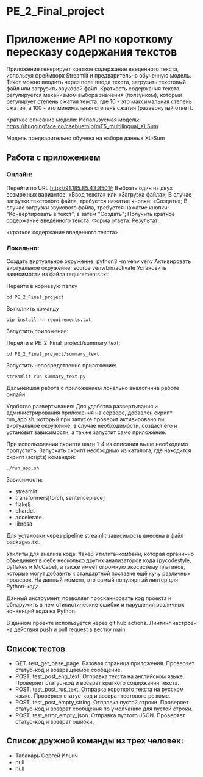 # PE_2_Final_project

# Приложение API по короткому пересказу содержания текстов

Приложение генерирует краткое содержание введенного текста, используя фреймворк Streamlit и предварительно обученную модель. Текст можно вводить через поле ввода текста, загрузить текстовый файл или загрузить звуковой файл. Краткость содержания текста регулируется механизмом выбора значения (ползунком), который регулирует степень сжатия текста, где 10 - это максимальная степень сжатия, а 100 - это минимальная степень сжатия (развернутый ответ).

Краткое описание модели:
Используемая модель: https://huggingface.co/csebuetnlp/mT5_multilingual_XLSum

Модель предварительно обучена на наборе данных XL-Sum 

## Работа с приложением
### Онлайн:
Перейти по URL http://91.185.85.43:8501/;
Выбрать один из двух возможных вариантов: «Ввод текста» или «Загрузка файла»;
В случае загрузки текстового файла, требуется нажатие кнопки: «Создать»;
В случае загрузки звукового файла, требуется нажатие кнопки: "Конвертировать в текст", а затем "Создать";
Получить краткое содержание введённого текста.
Форма ответа:
Результат:

<краткое содержание введенного текста>

### Локально:
Создать виртуальное окружение:
    python3 -m venv venv
Активировать виртуальное окружение:
    source venv/bin/activate
Установить зависимости из файла requirements.txt:

Перейти в корневую папку

    cd PE_2_Final_project
Выполнить команду

    pip install -r requirements.txt
Запустить приложение:

Перейти в PE_2_Final_project/summary_text:

    cd PE_2_Final_project/summary_text
Запустить непосредственно приложение:

    streamlit run summary_text.py

Дальнейшая работа с приложением локально аналогична работе онлайн.

Удобство развертывания:
Для удобства развертывания и администрирования приложения на сервере, добавлен скрипт run_app.sh, 
который при запуске проверит активировано ли виртуальное окружение, в случае необходимости, 
создаст его и установит зависимости, а также запустит само приложение. 

При использовании скрипта шаги 1-4 из описания выше необходимо пропустить. 
Запускать скрипт необходимо из каталога, где находится скрипт (scripts) командой:

    ./run_app.sh
Зависимости:
   - streamlit
   - transformers[torch, sentencepiece]
   - flake8
   - chardet
   - accelerate
   - librosa
    
Для установки через pipeline streamlit зависимость внесена в файл packages.txt.

Утилиты для анализа кода:
flake8
Утилита-комбайн, которая органично объединяет в себе несколько других анализаторов кода (pycodestyle, pyflakes и McCabe), 
а также имеет огромную экосистему плагинов, которые могут добавить к стандартной поставке ещё кучу различных проверок. 
На данный момент, это самый популярный линтер для Python-кода.

Данный инструмент, позволяет просканировать код проекта и обнаружить в нем стилистические ошибки и нарушения различных 
конвенций кода на Python.

В данном проекте используется через git hub actions. Линтинг настроен на действия push и pull request в вестку main. 


## Список тестов

- GET. test_get_base_page. Базовая страница приложения. Проверяет статус-код и возвращаемое сообщение.
- POST. test_post_eng_text. Отправка текста на английском языке. Проверяет статус-код и возврат краткого содержания текста.
- POST. test_post_rus_text. Отправка короткого текста на русском языке. Проверяет статус-код и возврат тестового резюме.
- POST. test_post_empty_string. Отправка пустой строки. Проверяет статус-код и возврат сообщения по умолчанию для пустой строки.
- POST. test_error_empty_json. Отправка пустого JSON. Проверяет статус-код и возврат ошибки.

## Список дружной команды из трех человек:
- Табакарь Сергей Ильич
- null
- null

